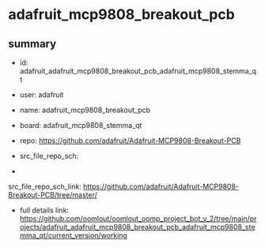 # adafruit_mcp9808_breakout_pcb
 
## summary 
* id: adafruit_adafruit_mcp9808_breakout_pcb_adafruit_mcp9808_stemma_qt
* user: adafruit
* name: adafruit_mcp9808_breakout_pcb
* board: adafruit_mcp9808_stemma_qt
* repo: https://github.com/adafruit/Adafruit-MCP9808-Breakout-PCB



* src_file_repo_sch: 
*
 src_file_repo_sch_link: https://github.com/adafruit/Adafruit-MCP9808-Breakout-PCB/tree/master/
* full details link: https://github.com/oomlout/oomlout_oomp_project_bot_v_2/tree/main/projects/adafruit_adafruit_mcp9808_breakout_pcb_adafruit_mcp9808_stemma_qt/current_version/working  






